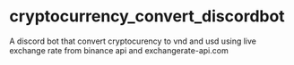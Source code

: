 # cryptocurrency_convert_discordbot
A discord bot that convert cryptocurency to vnd and usd using live exchange rate from binance api and exchangerate-api.com
